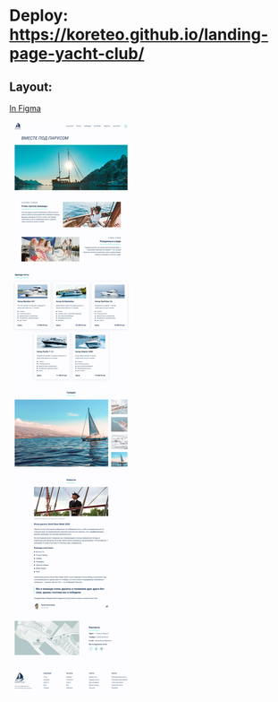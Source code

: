 # Deploy: https://koreteo.github.io/landing-page-yacht-club/

## Layout:

[In Figma](https://www.figma.com/file/6qDWCtD9BkB3fPSbUHiknB/fe-start-04?node-id=0%3A1)

!["Layout"](layout.jpg)

